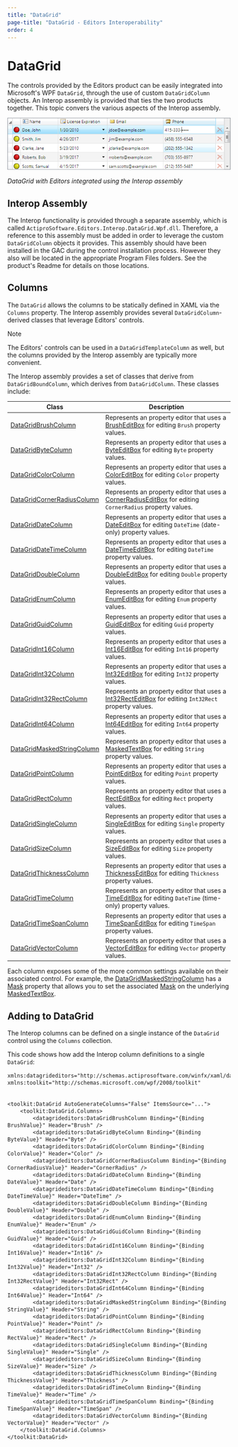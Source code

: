 ```yaml
---
title: "DataGrid"
page-title: "DataGrid - Editors Interoperability"
order: 4
---
```

# DataGrid

The controls provided by the Editors product can be easily integrated into Microsoft's WPF `DataGrid`, through the use of custom `DataGridColumn` objects.  An Interop assembly is provided that ties the two products together.  This topic convers the various aspects of the Interop assembly.

![Screenshot](../images/datagrid-with-editors.png)

*DataGrid with Editors integrated using the Interop assembly*

## Interop Assembly

The Interop functionality is provided through a separate assembly, which is called `ActiproSoftware.Editors.Interop.DataGrid.Wpf.dll`.  Therefore, a reference to this assembly must be added in order to leverage the custom `DataGridColumn` objects it provides.  This assembly should have been installed in the GAC during the control installation process.  However they also will be located in the appropriate Program Files folders.  See the product's Readme for details on those locations.

## Columns

The `DataGrid` allows the columns to be statically defined in XAML via the `Columns` property.  The Interop assembly provides several `DataGridColumn`-derived classes that leverage Editors' controls.

> [!NOTE]
> The Editors' controls can be used in a `DataGridTemplateColumn` as well, but the columns provided by the Interop assembly are typically more convenient.

The Interop assembly provides a set of classes that derive from `DataGridBoundColumn`, which derives from `DataGridColumn`.  These classes include:

| Class | Description |
|-----|-----|
| [DataGridBrushColumn](xref:ActiproSoftware.Windows.Controls.Editors.Interop.DataGrid.DataGridBrushColumn) | Represents an property editor that uses a [BrushEditBox](xref:ActiproSoftware.Windows.Controls.Editors.BrushEditBox) for editing `Brush` property values. |
| [DataGridByteColumn](xref:ActiproSoftware.Windows.Controls.Editors.Interop.DataGrid.DataGridByteColumn) | Represents an property editor that uses a [ByteEditBox](xref:ActiproSoftware.Windows.Controls.Editors.ByteEditBox) for editing `Byte` property values. |
| [DataGridColorColumn](xref:ActiproSoftware.Windows.Controls.Editors.Interop.DataGrid.DataGridColorColumn) | Represents an property editor that uses a [ColorEditBox](xref:ActiproSoftware.Windows.Controls.Editors.ColorEditBox) for editing `Color` property values. |
| [DataGridCornerRadiusColumn](xref:ActiproSoftware.Windows.Controls.Editors.Interop.DataGrid.DataGridCornerRadiusColumn) | Represents an property editor that uses a [CornerRadiusEditBox](xref:ActiproSoftware.Windows.Controls.Editors.CornerRadiusEditBox) for editing `CornerRadius` property values. |
| [DataGridDateColumn](xref:ActiproSoftware.Windows.Controls.Editors.Interop.DataGrid.DataGridDateColumn) | Represents an property editor that uses a [DateEditBox](xref:ActiproSoftware.Windows.Controls.Editors.DateEditBox) for editing `DateTime` (date-only) property values. |
| [DataGridDateTimeColumn](xref:ActiproSoftware.Windows.Controls.Editors.Interop.DataGrid.DataGridDateTimeColumn) | Represents an property editor that uses a [DateTimeEditBox](xref:ActiproSoftware.Windows.Controls.Editors.DateTimeEditBox) for editing `DateTime` property values. |
| [DataGridDoubleColumn](xref:ActiproSoftware.Windows.Controls.Editors.Interop.DataGrid.DataGridDoubleColumn) | Represents an property editor that uses a [DoubleEditBox](xref:ActiproSoftware.Windows.Controls.Editors.DoubleEditBox) for editing `Double` property values. |
| [DataGridEnumColumn](xref:ActiproSoftware.Windows.Controls.Editors.Interop.DataGrid.DataGridEnumColumn) | Represents an property editor that uses a [EnumEditBox](xref:ActiproSoftware.Windows.Controls.Editors.EnumEditBox) for editing `Enum` property values. |
| [DataGridGuidColumn](xref:ActiproSoftware.Windows.Controls.Editors.Interop.DataGrid.DataGridGuidColumn) | Represents an property editor that uses a [GuidEditBox](xref:ActiproSoftware.Windows.Controls.Editors.GuidEditBox) for editing `Guid` property values. |
| [DataGridInt16Column](xref:ActiproSoftware.Windows.Controls.Editors.Interop.DataGrid.DataGridInt16Column) | Represents an property editor that uses a [Int16EditBox](xref:ActiproSoftware.Windows.Controls.Editors.Int16EditBox) for editing `Int16` property values. |
| [DataGridInt32Column](xref:ActiproSoftware.Windows.Controls.Editors.Interop.DataGrid.DataGridInt32Column) | Represents an property editor that uses a [Int32EditBox](xref:ActiproSoftware.Windows.Controls.Editors.Int32EditBox) for editing `Int32` property values. |
| [DataGridInt32RectColumn](xref:ActiproSoftware.Windows.Controls.Editors.Interop.DataGrid.DataGridInt32RectColumn) | Represents an property editor that uses a [Int32RectEditBox](xref:ActiproSoftware.Windows.Controls.Editors.Int32RectEditBox) for editing `Int32Rect` property values. |
| [DataGridInt64Column](xref:ActiproSoftware.Windows.Controls.Editors.Interop.DataGrid.DataGridInt64Column) | Represents an property editor that uses a [Int64EditBox](xref:ActiproSoftware.Windows.Controls.Editors.Int64EditBox) for editing `Int64` property values. |
| [DataGridMaskedStringColumn](xref:ActiproSoftware.Windows.Controls.Editors.Interop.DataGrid.DataGridMaskedStringColumn) | Represents an property editor that uses a [MaskedTextBox](xref:ActiproSoftware.Windows.Controls.Editors.MaskedTextBox) for editing `String` property values. |
| [DataGridPointColumn](xref:ActiproSoftware.Windows.Controls.Editors.Interop.DataGrid.DataGridPointColumn) | Represents an property editor that uses a [PointEditBox](xref:ActiproSoftware.Windows.Controls.Editors.PointEditBox) for editing `Point` property values. |
| [DataGridRectColumn](xref:ActiproSoftware.Windows.Controls.Editors.Interop.DataGrid.DataGridRectColumn) | Represents an property editor that uses a [RectEditBox](xref:ActiproSoftware.Windows.Controls.Editors.RectEditBox) for editing `Rect` property values. |
| [DataGridSingleColumn](xref:ActiproSoftware.Windows.Controls.Editors.Interop.DataGrid.DataGridSingleColumn) | Represents an property editor that uses a [SingleEditBox](xref:ActiproSoftware.Windows.Controls.Editors.SingleEditBox) for editing `Single` property values. |
| [DataGridSizeColumn](xref:ActiproSoftware.Windows.Controls.Editors.Interop.DataGrid.DataGridSizeColumn) | Represents an property editor that uses a [SizeEditBox](xref:ActiproSoftware.Windows.Controls.Editors.SizeEditBox) for editing `Size` property values. |
| [DataGridThicknessColumn](xref:ActiproSoftware.Windows.Controls.Editors.Interop.DataGrid.DataGridThicknessColumn) | Represents an property editor that uses a [ThicknessEditBox](xref:ActiproSoftware.Windows.Controls.Editors.ThicknessEditBox) for editing `Thickness` property values. |
| [DataGridTimeColumn](xref:ActiproSoftware.Windows.Controls.Editors.Interop.DataGrid.DataGridTimeColumn) | Represents an property editor that uses a [TimeEditBox](xref:ActiproSoftware.Windows.Controls.Editors.TimeEditBox) for editing `DateTime` (time-only) property values. |
| [DataGridTimeSpanColumn](xref:ActiproSoftware.Windows.Controls.Editors.Interop.DataGrid.DataGridTimeSpanColumn) | Represents an property editor that uses a [TimeSpanEditBox](xref:ActiproSoftware.Windows.Controls.Editors.TimeSpanEditBox) for editing `TimeSpan` property values. |
| [DataGridVectorColumn](xref:ActiproSoftware.Windows.Controls.Editors.Interop.DataGrid.DataGridVectorColumn) | Represents an property editor that uses a [VectorEditBox](xref:ActiproSoftware.Windows.Controls.Editors.VectorEditBox) for editing `Vector` property values. |

Each column exposes some of the more common settings available on their associated control.  For example, the [DataGridMaskedStringColumn](xref:ActiproSoftware.Windows.Controls.Editors.Interop.DataGrid.DataGridMaskedStringColumn) has a [Mask](xref:ActiproSoftware.Windows.Controls.Editors.Interop.DataGrid.DataGridMaskedStringColumn.Mask) property that allows you to set the associated [Mask](xref:ActiproSoftware.Windows.Controls.Editors.MaskedTextBox.Mask) on the underlying [MaskedTextBox](xref:ActiproSoftware.Windows.Controls.Editors.MaskedTextBox).

## Adding to DataGrid

The Interop columns can be defined on a single instance of the `DataGrid` control using the `Columns` collection.

This code shows how add the Interop column definitions to a single `DataGrid`:

```xaml
xmlns:datagrideditors="http://schemas.actiprosoftware.com/winfx/xaml/datagrideditors"
xmlns:toolkit="http://schemas.microsoft.com/wpf/2008/toolkit"


<toolkit:DataGrid AutoGenerateColumns="False" ItemsSource="...">
	<toolkit:DataGrid.Columns>
		<datagrideditors:DataGridBrushColumn Binding="{Binding BrushValue}" Header="Brush" />
		<datagrideditors:DataGridByteColumn Binding="{Binding ByteValue}" Header="Byte" />
		<datagrideditors:DataGridColorColumn Binding="{Binding ColorValue}" Header="Color" />
		<datagrideditors:DataGridCornerRadiusColumn Binding="{Binding CornerRadiusValue}" Header="CornerRadius" />
		<datagrideditors:DataGridDateColumn Binding="{Binding DateValue}" Header="Date" />
		<datagrideditors:DataGridDateTimeColumn Binding="{Binding DateTimeValue}" Header="DateTime" />
		<datagrideditors:DataGridDoubleColumn Binding="{Binding DoubleValue}" Header="Double" />
		<datagrideditors:DataGridEnumColumn Binding="{Binding EnumValue}" Header="Enum" />
		<datagrideditors:DataGridGuidColumn Binding="{Binding GuidValue}" Header="Guid" />
		<datagrideditors:DataGridInt16Column Binding="{Binding Int16Value}" Header="Int16" />
		<datagrideditors:DataGridInt32Column Binding="{Binding Int32Value}" Header="Int32" />
		<datagrideditors:DataGridInt32RectColumn Binding="{Binding Int32RectValue}" Header="Int32Rect" />
		<datagrideditors:DataGridInt64Column Binding="{Binding Int64Value}" Header="Int64" />
		<datagrideditors:DataGridMaskedStringColumn Binding="{Binding StringValue}" Header="String" />
		<datagrideditors:DataGridPointColumn Binding="{Binding PointValue}" Header="Point" />
		<datagrideditors:DataGridRectColumn Binding="{Binding RectValue}" Header="Rect" />
		<datagrideditors:DataGridSingleColumn Binding="{Binding SingleValue}" Header="Single" />
		<datagrideditors:DataGridSizeColumn Binding="{Binding SizeValue}" Header="Size" />
		<datagrideditors:DataGridThicknessColumn Binding="{Binding ThicknessValue}" Header="Thickness" />
		<datagrideditors:DataGridTimeColumn Binding="{Binding TimeValue}" Header="Time" />
		<datagrideditors:DataGridTimeSpanColumn Binding="{Binding TimeSpanValue}" Header="TimeSpan" />
		<datagrideditors:DataGridVectorColumn Binding="{Binding VectorValue}" Header="Vector" />
	</toolkit:DataGrid.Columns>
</toolkit:DataGrid>
```
